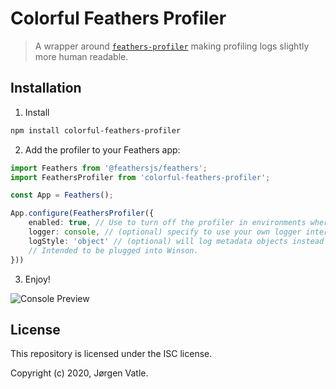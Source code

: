 # Colorful Feathers Profiler
> A wrapper around [`feathers-profiler`](https://github.com/feathers-plus/feathers-profiler) making profiling logs
> slightly more human readable.


## Installation
1. Install
```bash
npm install colorful-feathers-profiler
```

2. Add the profiler to your Feathers app:
```typescript
import Feathers from '@feathersjs/feathers';
import FeathersProfiler from 'colorful-feathers-profiler';

const App = Feathers();

App.configure(FeathersProfiler({
    enabled: true, // Use to turn off the profiler in environments where it doesn't make sense.
    logger: console, // (optional) specify to use your own logger interface.
    logStyle: 'object' // (optional) will log metadata objects instead of plaintext messages to the console. 
    // Intended to be plugged into Winson.
}))
```

3. Enjoy!

![Console Preview](https://i.gyazo.com/1fb66e2e4529f712c88a075c7be39e87.png)

## License
This repository is licensed under the ISC license.

Copyright (c) 2020, Jørgen Vatle.
